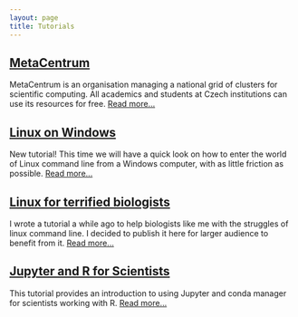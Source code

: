 ```yaml
---
layout: page
title: Tutorials
---
```


## [MetaCentrum](./tutorials/metacentrum.md)
MetaCentrum is an organisation managing a national grid of clusters for scientific computing. All academics and students at Czech institutions can use its resources for free. [Read more...](./tutorials/metacentrum.md)

## [Linux on Windows](./tutorials/linux_on_windows.md)
New tutorial! This time we will have a quick look on how to enter the world of Linux command line from a Windows computer, with as little friction as possible. [Read more...](./tutorials/linux_on_windows.md)

## [Linux for terrified biologists](./tutorials/linux_for_biologists.md)
I wrote a tutorial a while ago to help biologists like me with the struggles of linux command line. I decided to publish it here for larger audience to benefit from it. [Read more...](./tutorials/linux_for_biologists.md)

## [Jupyter and R for Scientists](https://nbviewer.jupyter.org/github/janxkoci/janxkoci.github.io/blob/master/notebooks/conda_jupyteR.ipynb)
This tutorial provides an introduction to using Jupyter and conda manager for scientists working with R. [Read more...](https://nbviewer.jupyter.org/github/janxkoci/janxkoci.github.io/blob/master/notebooks/conda_jupyteR.ipynb)
